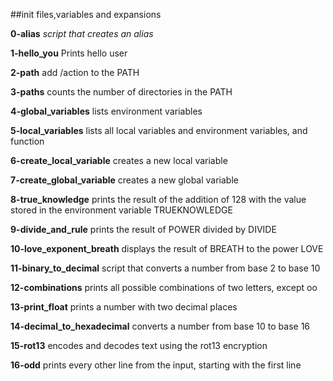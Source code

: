 ##init files,variables and expansions

**0-alias**
  *script that creates an alias*

**1-hello_you**
  Prints hello user

**2-path**
  add /action to the PATH

**3-paths**
  counts the number of directories in the PATH

**4-global_variables**
  lists environment variables

**5-local_variables**
  lists all local variables and environment variables, and function

**6-create_local_variable**
  creates a new local variable

**7-create_global_variable**
  creates a new global variable

**8-true_knowledge**
  prints the result of the addition of 128 with the value stored in the environment variable TRUEKNOWLEDGE

**9-divide_and_rule**
  prints the result of POWER divided by DIVIDE

**10-love_exponent_breath**
  displays the result of BREATH to the power LOVE

**11-binary_to_decimal**
  script that converts a number from base 2 to base 10

**12-combinations**
  prints all possible combinations of two letters, except oo

**13-print_float**
  prints a number with two decimal places

**14-decimal_to_hexadecimal**
  converts a number from base 10 to base 16

**15-rot13**
  encodes and decodes text using the rot13 encryption

**16-odd**
  prints every other line from the input, starting with the first line
